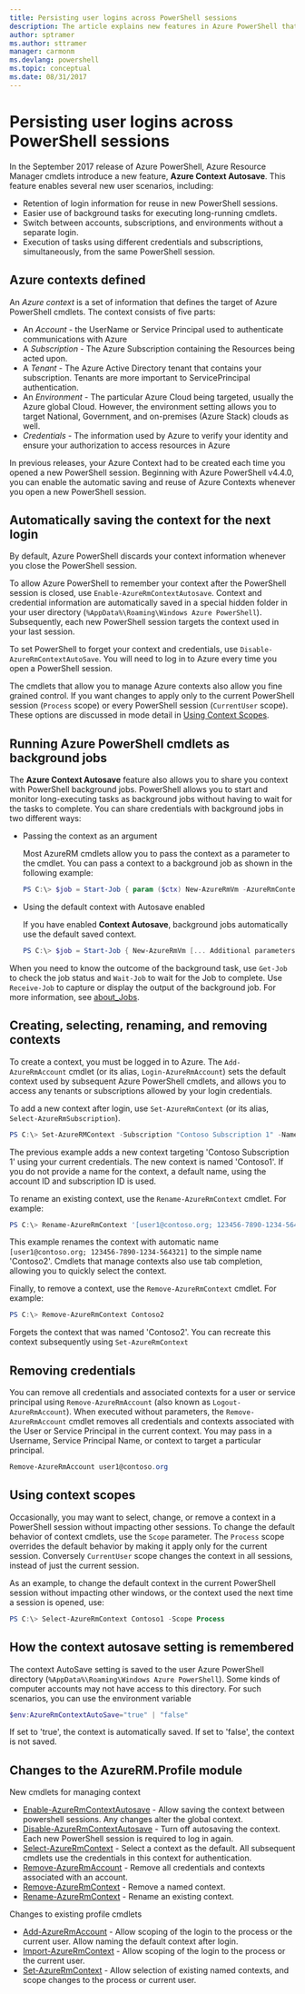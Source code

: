 ```yaml
---
title: Persisting user logins across PowerShell sessions
description: The article explains new features in Azure PowerShell that allow you to reuse credentials and other user information across multiple PowerShell sessions.
author: sptramer
ms.author: sttramer
manager: carmonm
ms.devlang: powershell
ms.topic: conceptual
ms.date: 08/31/2017
---
```

# Persisting user logins across PowerShell sessions

In the September 2017 release of Azure PowerShell, Azure Resource Manager cmdlets introduce a new
feature, **Azure Context Autosave**. This feature enables several new user scenarios,
including:

- Retention of login information for reuse in new PowerShell sessions.
- Easier use of background tasks for executing long-running cmdlets.
- Switch between accounts, subscriptions, and environments without a separate login.
- Execution of tasks using different credentials and subscriptions, simultaneously, from the same
  PowerShell session.

## Azure contexts defined

An *Azure context* is a set of information that defines the target of Azure PowerShell cmdlets. The
context consists of five parts:

- An *Account* - the UserName or Service Principal used to authenticate communications with Azure
- A *Subscription* - The Azure Subscription containing the Resources being acted upon.
- A *Tenant* - The Azure Active Directory tenant that contains your subscription. Tenants are more
  important to ServicePrincipal authentication.
- An *Environment* - The particular Azure Cloud being targeted, usually the Azure global Cloud.
  However, the environment setting allows you to target National, Government, and on-premises
  (Azure Stack) clouds as well.
- *Credentials* - The information used by Azure to verify your identity and ensure your
  authorization to access resources in Azure

In previous releases, your Azure Context had to be created each time you opened a new PowerShell
session. Beginning with Azure PowerShell v4.4.0, you can enable the automatic saving and reuse of
Azure Contexts whenever you open a new PowerShell session.

## Automatically saving the context for the next login

By default, Azure PowerShell discards your context information whenever you close the
PowerShell session.

To allow Azure PowerShell to remember your context after the PowerShell session is closed, use
`Enable-AzureRmContextAutosave`. Context and credential information are automatically saved in
a special hidden folder in your user directory (`%AppData%\Roaming\Windows Azure PowerShell`).
Subsequently, each new PowerShell session targets the context used in your last session.

To set PowerShell to forget your context and credentials, use `Disable-AzureRmContextAutoSave`. You
will need to log in to Azure every time you open a PowerShell session.

The cmdlets that allow you to manage Azure contexts also allow you fine grained control. If you
want changes to apply only to the current PowerShell session (`Process` scope) or every PowerShell
session (`CurrentUser` scope). These options are discussed in mode detail in [Using Context
Scopes](#Using-Context-Scopes).

## Running Azure PowerShell cmdlets as background jobs

The **Azure Context Autosave** feature also allows you to share you context with PowerShell
background jobs. PowerShell allows you to start and monitor long-executing tasks as background jobs
without having to wait for the tasks to complete. You can share credentials with background jobs in
two different ways:

- Passing the context as an argument

  Most AzureRM cmdlets allow you to pass the context as a parameter to the cmdlet. You can pass a
  context to a background job as shown in the following example:

  ```powershell
  PS C:\> $job = Start-Job { param ($ctx) New-AzureRmVm -AzureRmContext $ctx [... Additional parameters ...]} -ArgumentList (Get-AzureRmContext)
  ```

- Using the default context with Autosave enabled

  If you have enabled **Context Autosave**, background jobs automatically use the default saved
  context.

  ```powershell
  PS C:\> $job = Start-Job { New-AzureRmVm [... Additional parameters ...]}
  ```

When you need to know the outcome of the background task, use `Get-Job` to check the job status and
`Wait-Job` to wait for the Job to complete. Use `Receive-Job` to capture or display the output of
the background job. For more information, see [about_Jobs](/powershell/module/microsoft.powershell.core/about/about_jobs).

## Creating, selecting, renaming, and removing contexts

To create a context, you must be logged in to Azure. The `Add-AzureRmAccount` cmdlet (or its alias,
`Login-AzureRmAccount`) sets the default context used by subsequent Azure PowerShell cmdlets, and
allows you to access any tenants or subscriptions allowed by your login credentials.

To add a new context after login, use `Set-AzureRmContext` (or its alias,
`Select-AzureRmSubscription`).

```powershell
PS C:\> Set-AzureRMContext -Subscription "Contoso Subscription 1" -Name "Contoso1"
```

The previous example adds a new context targeting 'Contoso Subscription 1' using your current
credentials. The new context is named 'Contoso1'. If you do not provide a name for the context, a
default name, using the account ID and subscription ID is used.

To rename an existing context, use the `Rename-AzureRmContext` cmdlet. For example:

```powershell
PS C:\> Rename-AzureRmContext '[user1@contoso.org; 123456-7890-1234-564321]` 'Contoso2'
```

This example renames the context with automatic name `[user1@contoso.org; 123456-7890-1234-564321]`
to the simple name 'Contoso2'. Cmdlets that manage contexts also use tab completion, allowing you
to quickly select the context.

Finally, to remove a context, use the `Remove-AzureRmContext` cmdlet.  For example:

```powershell
PS C:\> Remove-AzureRmContext Contoso2
```

Forgets the context that was named 'Contoso2'. You can recreate this context subsequently using
`Set-AzureRmContext`

## Removing credentials

You can remove all credentials and associated contexts for a user or service principal using
`Remove-AzureRmAccount` (also known as `Logout-AzureRmAccount`). When executed without parameters,
the `Remove-AzureRmAccount` cmdlet removes all credentials and contexts associated with the User or
Service Principal in the current context. You may pass in a Username, Service Principal Name, or
context to target a particular principal.

```powershell
Remove-AzureRmAccount user1@contoso.org
```

## Using context scopes

Occasionally, you may want to select, change, or remove a context in a PowerShell session without
impacting other sessions. To change the default behavior of context cmdlets, use the `Scope`
parameter. The `Process` scope overrides the default behavior by making it apply only for the
current session. Conversely `CurrentUser` scope changes the context in all sessions, instead of
just the current session.

As an example, to change the default context in the current PowerShell session without impacting
other windows, or the context used the next time a session is opened, use:

```powershell
PS C:\> Select-AzureRmContext Contoso1 -Scope Process
```

## How the context autosave setting is remembered

The context AutoSave setting is saved to the user Azure PowerShell directory
(`%AppData%\Roaming\Windows Azure PowerShell`). Some kinds of computer accounts may not have access
to this directory. For such scenarios, you can use the environment variable

```powershell
$env:AzureRmContextAutoSave="true" | "false"
```

If set to 'true', the context is automatically saved. If set to 'false', the context is not saved.

## Changes to the AzureRM.Profile module

New cmdlets for managing context

- [Enable-AzureRmContextAutosave][enable] - Allow saving the context between powershell sessions.
  Any changes alter the global context.
- [Disable-AzureRmContextAutosave][disable] - Turn off autosaving the context. Each new PowerShell
  session is required to log in again.
- [Select-AzureRmContext][select] - Select a context as the default. All subsequent cmdlets use the
  credentials in this context for authentication.
- [Remove-AzureRmAccount][remove-cred] - Remove all credentials and contexts associated with an
  account.
- [Remove-AzureRmContext][remove-context] - Remove a named context.
- [Rename-AzureRmContext][rename] - Rename an existing context.

Changes to existing profile cmdlets

- [Add-AzureRmAccount][login] - Allow scoping of the login to the process or the current user.
  Allow naming the default context after login.
- [Import-AzureRmContext][import] - Allow scoping of the login to the process or the current user.
- [Set-AzureRmContext][set-context] - Allow selection of existing named contexts, and scope changes
  to the process or current user.

<!-- Hyperlinks -->
[enable]: /powershell/module/azurerm.profile/Enable-AzureRmContextAutosave
[disable]: /powershell/module/azurerm.profile/Disable-AzureRmContextAutosave
[select]: /powershell/module/azurerm.profile/Select-AzureRmContext
[remove-cred]: /powershell/module/azurerm.profile/Remove-AzureRmAccount
[remove-context]: /powershell/module/azurerm.profile/Remove-AzureRmContext
[rename]: /powershell/module/azurerm.profile/Rename-AzureRmContext

<!-- Updated cmdlets -->
[login]: /powershell/module/azurerm.profile/Add-AzureRmAccount
[import]: /powershell/module/azurerm.profile/Import-AzureRmAccount
[set-context]: /powershell/module/azurerm.profile/Import-AzureRmContext
